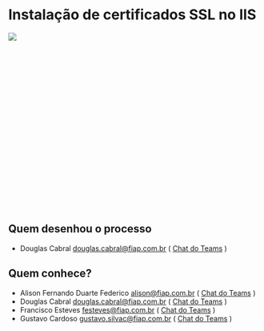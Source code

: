 # Instalação de certificados SSL no IIS

<div style="height: 350px; overflow-x:scroll;">
  <img src="../instalacao-certificado-ssl.svg" style="max-width: initial;">
</div>

## Quem desenhou o processo
- Douglas Cabral <douglas.cabral@fiap.com.br>
  ( [Chat do Teams](https://teams.microsoft.com/l/chat/0/?users=douglas.cabral@fiap.com.br) )


## Quem conhece?
- Alison Fernando Duarte Federico <alison@fiap.com.br>
  ( [Chat do Teams](https://teams.microsoft.com/l/chat/0/?users=alison@fiap.com.br) )
- Douglas Cabral <douglas.cabral@fiap.com.br>
  ( [Chat do Teams](https://teams.microsoft.com/l/chat/0/?users=douglas.cabral@fiap.com.br) )
- Francisco Esteves <festeves@fiap.com.br>
  ( [Chat do Teams](https://teams.microsoft.com/l/chat/0/?users=festeves@fiap.com.br) )
- Gustavo Cardoso <gustavo.silvac@fiap.com.br> 
  ( [Chat do Teams](https://teams.microsoft.com/l/chat/0/?users=gustavo.silvac@fiap.com.br) )